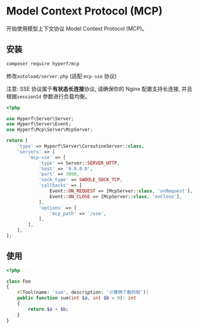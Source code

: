 # Model Context Protocol (MCP)

开始使用模型上下文协议 Model Context Protocol (MCP)。

## 安装

```bash
composer require hyperf/mcp
```

修改`autoload/server.php` (适配 `mcp-sse` 协议)

注意: SSE 协议属于**有状态长连接**协议, 请确保你的 Nginx 配置支持长连接, 并且根据`sessionId` 参数进行负载均衡。

```php
<?php

use Hyperf\Server\Server;
use Hyperf\Server\Event;
use Hyperf\Mcp\Server\McpServer;

return [
    'type' => Hyperf\Server\CoroutineServer::class,
    'servers' => [
        'mcp-sse' => [
            'type' => Server::SERVER_HTTP,
            'host' => '0.0.0.0',
            'port' => 3000,
            'sock_type' => SWOOLE_SOCK_TCP,
            'callbacks' => [
                Event::ON_REQUEST => [McpServer::class, 'onRequest'],
                Event::ON_CLOSE => [McpServer::class, 'onClose'],
            ],
            'options' => [
                'mcp_path' => '/sse',
            ],
        ],
    ],
];
```

## 使用

```php
<?php

class Foo
{
    #[Tool(name: 'sum', description: '计算两个数的和')]
    public function sum(int $a, int $b = 0): int
    {
        return $a + $b;
    }
}
```
